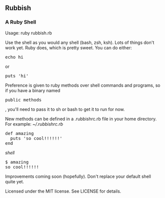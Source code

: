 ## Rubbish
### A Ruby Shell

Usage: ruby rubbish.rb

Use the shell as you would any shell (bash, zsh, ksh). Lots of things don't work yet. Ruby does, which is pretty sweet. You can do either:

<pre>
echo hi</pre>
or
<pre>
puts 'hi'</pre>

Preference is given to ruby methods over shell commands and programs, so if you have a binary named <pre>public_methods</pre>, you'll need to pass it to sh or bash to get it to run for now.

New methods can be defined in a .rubbishrc.rb file in your home directory. For example:
_~/.rubbishrc.rb_
<pre>
def amazing
  puts 'so cool!!!!!!'
end</pre>

_shell_
<pre>
$ amazing
so cool!!!!!!</pre>

Improvements coming soon (hopefully). Don't replace your default shell quite yet.

Licensed under the MIT license. See LICENSE for details.
